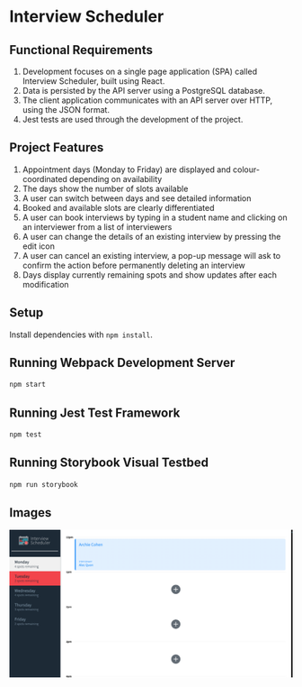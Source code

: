 # Interview Scheduler

## Functional Requirements

1. Development focuses on a single page application (SPA) called Interview Scheduler, built using React.
2. Data is persisted by the API server using a PostgreSQL database.
3. The client application communicates with an API server over HTTP, using the JSON format.
4. Jest tests are used through the development of the project.

## Project Features

1. Appointment days (Monday to Friday) are displayed and colour-coordinated depending on availability
2. The days show the number of slots available
3. A user can switch between days and see detailed information
4. Booked and available slots are clearly differentiated
5. A user can book interviews by typing in a student name and clicking on an interviewer from a list of interviewers
6. A user can change the details of an existing interview by pressing the edit icon
7. A user can cancel an existing interview, a pop-up message will ask to confirm the action before permanently deleting an interview
8. Days display currently remaining spots and show updates after each modification

## Setup

Install dependencies with `npm install`.

## Running Webpack Development Server

```sh
npm start
```

## Running Jest Test Framework

```sh
npm test
```

## Running Storybook Visual Testbed

```sh
npm run storybook
```

## Images

!["Main Page View"](https://github.com/RaemeKhatib/Scheduler/blob/master/public/docs/Main%20Page.png?raw=true)